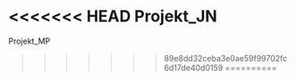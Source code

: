 <<<<<<< HEAD
Projekt_JN
=======
Projekt_MP
>>>>>>> 89e8dd32ceba3e0ae59f99702fc6d17de40d0159
==========
